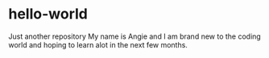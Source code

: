 # hello-world
Just another repository
My name is Angie and I am brand new to the coding world and hoping to learn alot in the next few months.
